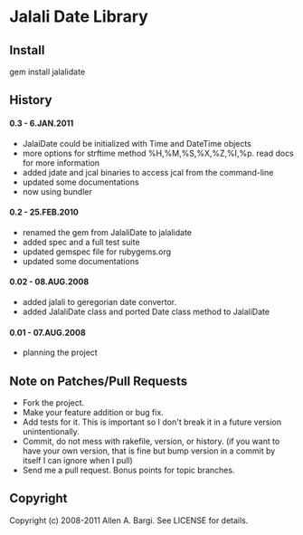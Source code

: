 # Jalali Date Library

## Install 
  gem install jalalidate

## History

#### 0.3 - 6.JAN.2011
* JalaiDate could be initialized with Time and DateTime objects
* more options for strftime method %H,%M,%S,%X,%Z,%I,%p. read docs for more information
* added jdate and jcal binaries to access jcal from the command-line
* updated some documentations
* now using bundler

#### 0.2 - 25.FEB.2010
* renamed the gem from JalaliDate to jalalidate
* added spec and a full test suite
* updated gemspec file for rubygems.org
* updated some documentations

#### 0.02 - 08.AUG.2008
* added jalali to geregorian date convertor.
* added JalaliDate class and ported Date class method to JalaliDate

#### 0.01 - 07.AUG.2008
* planning the project


## Note on Patches/Pull Requests
 
* Fork the project.
* Make your feature addition or bug fix.
* Add tests for it. This is important so I don't break it in a
  future version unintentionally.
* Commit, do not mess with rakefile, version, or history.
  (if you want to have your own version, that is fine but bump version in a commit by itself I can ignore when I pull)
* Send me a pull request. Bonus points for topic branches.

## Copyright

Copyright (c) 2008-2011 Allen A. Bargi. See LICENSE for details.
